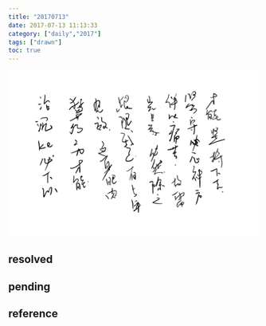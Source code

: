 ```yaml
---
title: "20170713"
date: 2017-07-13 11:13:33
category: ["daily","2017"]
tags: ["drawn"]
toc: true
---
```

![](/assets/img/posts/20170713.png)
<!--more-->

## resolved

## pending

## reference
